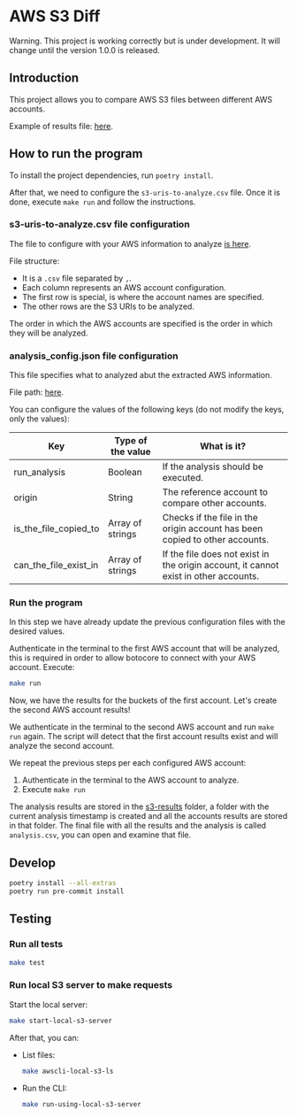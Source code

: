 # AWS S3 Diff

Warning. This project is working correctly but is under development. It will change until the version 1.0.0 is released.

## Introduction

This project allows you to compare AWS S3 files between different AWS accounts.

Example of results file: [here](tests/expected-results/analysis.csv).

## How to run the program

To install the project dependencies, run `poetry install`.

After that, we need to configure the `s3-uris-to-analyze.csv` file. Once it is done, execute `make run` and follow the instructions.

### s3-uris-to-analyze.csv file configuration

The file to configure with your AWS information to analyze [is here](config/s3-uris-to-analyze.csv).

File structure:

- It is a `.csv` file separated by `,`.
- Each column represents an AWS account configuration.
- The first row is special, is where the account names are specified.
- The other rows are the S3 URIs to be analyzed.

The order in which the AWS accounts are specified is the order in which they will be analyzed.

### analysis_config.json file configuration

This file specifies what to analyzed abut the extracted AWS information.

File path: [here](config/analysis-config.json).

You can configure the values of the following keys (do not modify the keys, only the values):

Key                   | Type of the value | What is it?
----------------------|-------------------|---------------------------------------------------------------------------
run_analysis          | Boolean           | If the analysis should be executed.
origin                | String            | The reference account to compare other accounts.
is_the_file_copied_to | Array of strings  | Checks if the file in the origin account has been copied to other accounts.
can_the_file_exist_in | Array of strings  | If the file does not exist in the origin account, it cannot exist in other accounts.

### Run the program

In this step we have already update the previous configuration files with the desired values.

Authenticate in the terminal to the first AWS account that will be analyzed, this is required in order to allow botocore to connect with your AWS account. Execute:

```bash
make run
```

Now, we have the results for the buckets of the first account. Let's create the second AWS account results!

We authenticate in the terminal to the second AWS account and run `make run` again. The script will detect that the first account results exist and will analyze the second account.

We repeat the previous steps per each configured AWS account:

1. Authenticate in the terminal to the AWS account to analyze.
2. Execute `make run`

The analysis results are stored in the [s3-results](s3-results) folder, a folder with the current analysis timestamp is created and all the accounts results are stored in that folder. The final file with all the results and the analysis is called `analysis.csv`, you can open and examine that file.

## Develop

```bash
poetry install --all-extras
poetry run pre-commit install
```

## Testing

### Run all tests

```bash
make test
```

### Run local S3 server to make requests

Start the local server:

```bash
make start-local-s3-server
```

After that, you can:

- List files:

    ```bash
    make awscli-local-s3-ls
    ```

- Run the CLI:

    ```bash
    make run-using-local-s3-server
    ```
